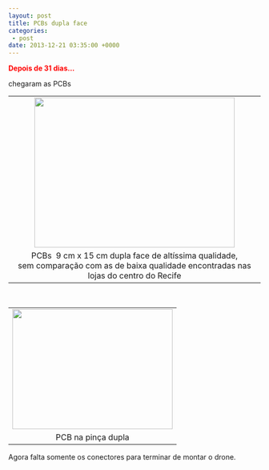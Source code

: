 ```yaml
---
layout: post
title: PCBs dupla face
categories:
 - post
date: 2013-12-21 03:35:00 +0000
---
```


<span style="color: red;">__Depois de 31 dias...&nbsp;__</span>  

<a name="more"></a>  

chegaram as PCBs  

<table align="center" cellpadding="0" cellspacing="0" class="tr-caption-container" style="margin-left: auto; margin-right: auto; text-align: center;"><tbody>
<tr><td style="text-align: center;"><a href="http://2.bp.blogspot.com/-GkSaa_tJZt8/UrUMGRkc3rI/AAAAAAAAny8/AtKWtQ72qPM/s1600/IMG_20131220_174214.jpg" imageanchor="1" style="margin-left: auto; margin-right: auto;"><img border="0" height="300" src="http://2.bp.blogspot.com/-GkSaa_tJZt8/UrUMGRkc3rI/AAAAAAAAny8/AtKWtQ72qPM/s400/IMG_20131220_174214.jpg" width="400"/></a></td></tr>
<tr><td class="tr-caption" style="text-align: center;">PCBs &nbsp;9 cm x 15 cm dupla face de altíssima qualidade, <br/>
sem comparação com as de baixa qualidade encontradas nas lojas do centro do Recife</td></tr>
</tbody></table>

  

&nbsp; &nbsp; &nbsp; &nbsp; &nbsp; &nbsp; &nbsp; &nbsp; &nbsp; &nbsp; &nbsp; &nbsp; &nbsp; &nbsp; &nbsp; &nbsp; &nbsp;   

<table align="center" cellpadding="0" cellspacing="0" class="tr-caption-container" style="margin-left: auto; margin-right: auto; text-align: center;"><tbody>
<tr><td style="text-align: center;"><a href="http://4.bp.blogspot.com/-T4tCudddGzk/UrUOy0voKDI/AAAAAAAAnzc/CZdGBCPD0kM/s1600/IMG_20131221_004401.jpg" imageanchor="1" style="margin-left: auto; margin-right: auto;"><img border="0" height="240" src="http://4.bp.blogspot.com/-T4tCudddGzk/UrUOy0voKDI/AAAAAAAAnzc/CZdGBCPD0kM/s320/IMG_20131221_004401.jpg" width="320"/></a></td></tr>
<tr><td class="tr-caption" style="text-align: center;">PCB na pinça dupla</td></tr>
</tbody></table>

  

  

Agora falta somente os conectores para terminar de montar o drone.  

  